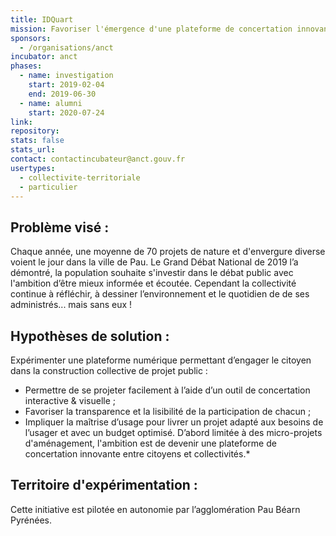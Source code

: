 ```yaml
---
title: IDQuart
mission: Favoriser l'émergence d'une plateforme de concertation innovante entre citoyens et collectivités
sponsors:
  - /organisations/anct
incubator: anct
phases:
  - name: investigation
    start: 2019-02-04
    end: 2019-06-30
  - name: alumni
    start: 2020-07-24
link:
repository:
stats: false
stats_url:
contact: contactincubateur@anct.gouv.fr
usertypes:
  - collectivite-territoriale
  - particulier
---
```


## Problème visé :

Chaque année, une moyenne de 70 projets de nature et d'envergure diverse voient le jour dans la ville de Pau.
Le Grand Débat National de 2019 l’a démontré, la population souhaite s'investir dans le débat public avec l'ambition d’être mieux informée et écoutée.
Cependant la collectivité continue à réfléchir, à dessiner l’environnement et le quotidien de de ses administrés... mais sans eux !

## Hypothèses de solution :

Expérimenter une plateforme numérique permettant d’engager le citoyen dans la construction collective de projet public :

- Permettre de se projeter facilement à l’aide d’un outil de concertation interactive & visuelle ;
- Favoriser la transparence et la lisibilité de la participation de chacun ;
- Impliquer la maîtrise d’usage pour livrer un projet adapté aux besoins de l’usager et avec un budget optimisé.
  D’abord limitée à des micro-projets d'aménagement, l'ambition est de devenir une plateforme de concertation innovante entre citoyens et collectivités.\*

## Territoire d'expérimentation :

Cette initiative est pilotée en autonomie par l’agglomération Pau Béarn Pyrénées.
